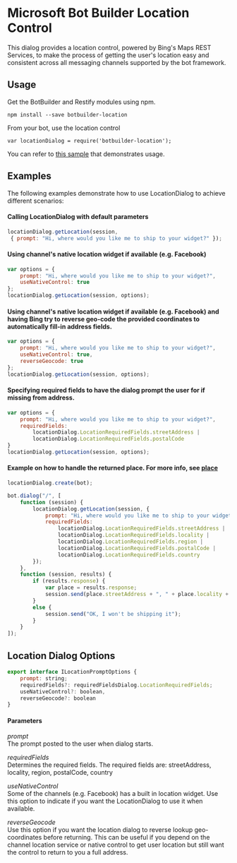 # Microsoft Bot Builder Location Control

This dialog provides a location control, powered by Bing's Maps REST Services, to make the process of getting the user's location easy and consistent across all messaging channels supported by the bot framework.

## Usage
Get the BotBuilder and Restify modules using npm.

    npm install --save botbuilder-location

From your bot, use the location control
        
    var locationDialog = require('botbuilder-location');

You can refer to [this sample](../sample/app.js) that demonstrates usage.

## Examples

The following examples demonstrate how to use LocationDialog to achieve different scenarios: 

#### Calling LocationDialog with default parameters 

````JavaScript
locationDialog.getLocation(session,
 { prompt: "Hi, where would you like me to ship to your widget?" });
````

#### Using channel's native location widget if available (e.g. Facebook) 

````JavaScript
var options = {
    prompt: "Hi, where would you like me to ship to your widget?",
    useNativeControl: true
};
locationDialog.getLocation(session, options);
````

#### Using channel's native location widget if available (e.g. Facebook) and having Bing try to reverse geo-code the provided coordinates to automatically fill-in address fields.

````JavaScript
var options = {
    prompt: "Hi, where would you like me to ship to your widget?",
    useNativeControl: true,
    reverseGeocode: true
};
locationDialog.getLocation(session, options);
````

#### Specifying required fields to have the dialog prompt the user for if missing from address.
````JavaScript
var options = {
    prompt: "Hi, where would you like me to ship to your widget?",
    requiredFields:
        locationDialog.LocationRequiredFields.streetAddress |
        locationDialog.LocationRequiredFields.postalCode
}
locationDialog.getLocation(session, options);
````

#### Example on how to handle the returned place. For more info, see [place](src/place.ts)
````JavaScript
locationDialog.create(bot);

bot.dialog("/", [
    function (session) {
        locationDialog.getLocation(session, {
            prompt: "Hi, where would you like me to ship to your widget?",
            requiredFields: 
                locationDialog.LocationRequiredFields.streetAddress |
                locationDialog.LocationRequiredFields.locality |
                locationDialog.LocationRequiredFields.region |
                locationDialog.LocationRequiredFields.postalCode |
                locationDialog.LocationRequiredFields.country
        });
    },
    function (session, results) {
        if (results.response) {
            var place = results.response;
            session.send(place.streetAddress + ", " + place.locality + ", " + place.region + ", " + place.country + " (" + place.postalCode + ")");
        }
        else {
            session.send("OK, I won't be shipping it");
        }
    }
]);
````

## Location Dialog Options

````JavaScript
export interface ILocationPromptOptions {
    prompt: string;
    requiredFields?: requiredFieldsDialog.LocationRequiredFields;
    useNativeControl?: boolean,
    reverseGeocode?: boolean
}
````

#### Parameters

*prompt*    
The prompt posted to the user when dialog starts. 

*requiredFields*    
Determines the required fields. The required fields are: streetAddress, locality, region, postalCode, country

*useNativeControl*    
Some of the channels (e.g. Facebook) has a built in location widget. Use this option to indicate if you want the LocationDialog to use it when available.

*reverseGeocode*    
Use this option if you want the location dialog to reverse lookup geo-coordinates before returning. 
This can be useful if you depend on the channel location service or native control to get user location
but still want the control to return to you a full address.

